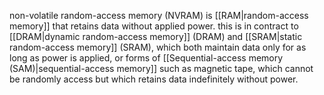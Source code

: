 non-volatile random-access memory (NVRAM) is [[RAM|random-access memory]] that retains data without applied power. this is in contract to [[DRAM|dynamic random-access memory]] (DRAM) and [[SRAM|static random-access memory]] (SRAM), which both maintain data only for as long as power is applied, or forms of [[Sequential-access memory (SAM)|sequential-access memory]] such as magnetic tape, which cannot be randomly access but which retains data indefinitely without power.
